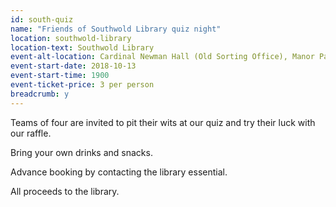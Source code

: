 ```yaml
---
id: south-quiz
name: "Friends of Southwold Library quiz night"
location: southwold-library
location-text: Southwold Library
event-alt-location: Cardinal Newman Hall (Old Sorting Office), Manor Park Road, Southwold, IP18 6AH
event-start-date: 2018-10-13
event-start-time: 1900
event-ticket-price: 3 per person
breadcrumb: y
---
```


Teams of four are invited to pit their wits at our quiz and try their luck with our raffle.

Bring your own drinks and snacks.

Advance booking by contacting the library essential.

All proceeds to the library.
